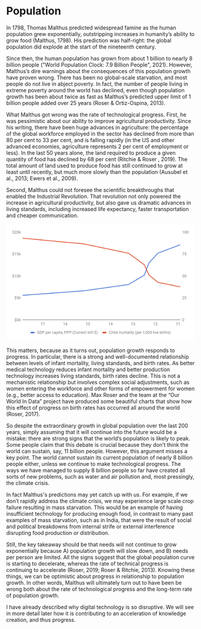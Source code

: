 # Population

In 1798, Thomas Malthus predicted widespread famine as the human population grew exponentially, outstripping increases in humanity’s ability to grow food (Malthus, 1798). His prediction was half-right: the global population did explode at the start of the nineteenth century.
 
Since then, the human population has grown from about 1 billion to nearly 8 billion people ("World Population Clock: 7.9 Billion People", 2021). However, Malthus’s dire warnings about the consequences of this population growth have proven wrong. There has been no global-scale starvation, and most people do not live in abject poverty. In fact, the number of people living in extreme poverty around the world has declined, even though population growth has been about twice as fast as Malthus’s predicted upper limit of 1 billion people added over 25 years (Roser & Ortiz-Ospina, 2013). 

What Malthus got wrong was the rate of technological progress. First, he was pessimistic about our ability to improve agricultural productivity. Since his writing, there have been huge advances in agriculture: the percentage of the global workforce employed in the sector has declined from more than 80 per cent to 33 per cent, and is falling rapidly (in the US and other advanced economies, agriculture represents 2 per cent of employment or less). In the last 50 years alone, the land required to produce a given quantity of food has declined by 68 per cent (Ritchie & Roser , 2019). The total amount of land used to produce food has still continued to grow at least until recently, but much more slowly than the population (Ausubel et al., 2013; Ewers et al., 2009).

Second, Malthus could not foresee the scientific breakthroughs that enabled the Industrial Revolution. That revolution not only powered the increase in agricultural productivity, but also gave us dramatic advances in living standards, including increased life expectancy, faster transportation and cheaper communication.

[![Population Growth - (World Bank, 2020a; World Bank, 2020b; United Nations, 2019)](../assets/population-growth.png)](../Appendix.md#pop-growth)

This matters, because as it turns out, population growth responds to progress. In particular, there is a strong and well-documented relationship between levels of infant mortality, living standards, and birth rates. As better medical technology reduces infant mortality and better production technology increases living standards, birth rates decline. This is not a mechanistic relationship but involves complex social adjustments, such as women entering the workforce and other forms of empowerment for women (e.g., better access to education). Max Roser and the team at the “Our World In Data” project have produced some beautiful charts that show how this effect of progress on birth rates has occurred all around the world (Roser, 2017).
 
So despite the extraordinary growth in global population over the last 200 years, simply assuming that it will continue into the future would be a mistake: there are strong signs that the world’s population is likely to peak. Some people claim that this debate is crucial because they don’t think the world can sustain, say, 11 billion people. However, this argument misses a key point. The world cannot sustain its current population of nearly 8 billion people either, unless we continue to make technological progress. The ways we have managed to supply 8 billion people so far have created all sorts of new problems, such as water and air pollution and, most pressingly, the climate crisis.

In fact Malthus's predictions may yet catch up with us. For example, if we don’t rapidly address the climate crisis, we may experience large scale crop failure resulting in mass starvation. This would be an example of having insufficient technology for producing enough food, in contrast to many past examples of mass starvation, such as in India, that were the result of social and political breakdowns from internal strife or external interference disrupting food production or distribution. 

Still, the key takeaway should be that needs will not continue to grow exponentially because A) population growth will slow down, and B) needs per person are limited. All the signs suggest that the global population curve is starting to decelerate, whereas the rate of technical progress is continuing to accelerate (Roser, 2019; Roser & Ritchie, 2013). Knowing these things, we can be optimistic about progress in relationship to population growth. In other words, Malthus will ultimately turn out to have been be wrong both about the rate of technological progress and the long-term rate of population growth.

I have already described why digital technology is so disruptive. We will see in more detail later how it is contributing to an acceleration of knowledge creation, and thus progress. 
